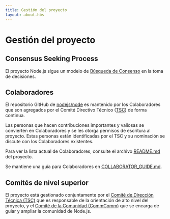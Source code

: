```yaml
---
title: Gestión del proyecto
layout: about.hbs
---
```


# Gestión del proyecto

## Consensus Seeking Process

El proyecto Node.js sigue un modelo de [Búsqueda de Consenso](https://en.wikipedia.org/wiki/Consensus-seeking_decision-making) en la toma de decisiones.

## Colaboradores

El repositorio GitHub de [nodejs/node](https://github.com/nodejs/node) es mantenido por los Colaboradores que son agregados por el Comité Directivo Técnico ([TSC](https://github.com/nodejs/TSC)) de forma continua.

Las personas que hacen contribuciones importantes y valiosas se convierten en Colaboradores y se les otorga permisos de escritura al proyecto. Estas personas están identificadas por el TSC y su nominación se discute con los Colaboradores existentes.

Para ver la lista actual de Colaboradores, consulte el archivo [README.md](https://github.com/nodejs/node/blob/master/README.md#current-project-team-members) del proyecto.

Se mantiene una guía para Colaboradores en [COLLABORATOR_GUIDE.md](https://github.com/nodejs/node/blob/master/COLLABORATOR_GUIDE.md).

## Comités de nivel superior

El proyecto está gestionado conjuntamente por el [Comité de Dirección Técnica (TSC)](https://github.com/nodejs/TSC/blob/master/TSC-Charter.md) que es responsable de la orientación de alto nivel del proyecto, y el [Comité de la Comunidad (CommComm)](https://github.com/nodejs/community-committee/blob/master/Community-Committee-Charter.md) que se encarga de guiar y ampliar la comunidad de Node.js.

